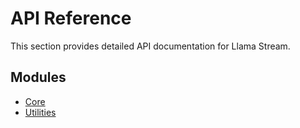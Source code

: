 # API Reference

This section provides detailed API documentation for Llama Stream.

## Modules

- [Core](core.md)
- [Utilities](utilities.md)
